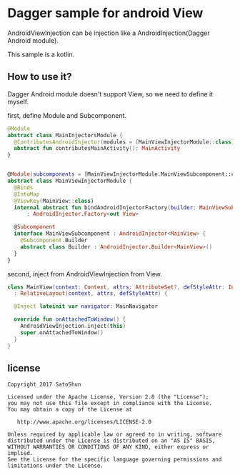 # Dagger sample for android View

AndroidViewInjection can be injection like a AndroidInjection(Dagger Android module).

This sample is a kotlin.


## How to use it?

Dagger Android module doesn't support View, so we need to define it myself.

first, define Module and Subcomponent. 

```kotlin
@Module
abstract class MainInjectorsModule {
  @ContributesAndroidInjector(modules = [MainViewInjectorModule::class])
  abstract fun contributesMainActivity(): MainActivity
}


@Module(subcomponents = [MainViewInjectorModule.MainViewSubcomponent::class])
abstract class MainViewInjectorModule {
  @Binds
  @IntoMap
  @ViewKey(MainView::class)
  internal abstract fun bindAndroidInjectorFactory(builder: MainViewSubcomponent.Builder)
      : AndroidInjector.Factory<out View>

  @Subcomponent
  interface MainViewSubcomponent : AndroidInjector<MainView> {
    @Subcomponent.Builder
    abstract class Builder : AndroidInjector.Builder<MainView>()
  }
}
```

second, inject from AndroidViewInjection from View.

```kotlin
class MainView(context: Context, attrs: AttributeSet?, defStyleAttr: Int)
  : RelativeLayout(context, attrs, defStyleAttr) {

  @Inject lateinit var navigator: MainNavigator

  override fun onAttachedToWindow() {
    AndroidViewInjection.inject(this)
    super.onAttachedToWindow()
  }
}

```


## license

```
Copyright 2017 SatoShun

Licensed under the Apache License, Version 2.0 (the "License");
you may not use this file except in compliance with the License.
You may obtain a copy of the License at

   http://www.apache.org/licenses/LICENSE-2.0

Unless required by applicable law or agreed to in writing, software
distributed under the License is distributed on an "AS IS" BASIS,
WITHOUT WARRANTIES OR CONDITIONS OF ANY KIND, either express or implied.
See the License for the specific language governing permissions and
limitations under the License.
```
